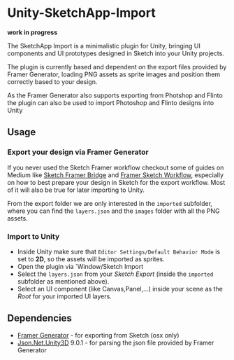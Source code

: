 # Unity-SketchApp-Import

**work in progress**

The SketchApp Import is a minimalistic plugin for Unity, bringing UI components and UI prototypes designed in Sketch into your Unity projects. 

The plugin is currently based and dependent on the export files provided by Framer Generator, loading PNG assets as sprite images and position them correctly based to your design.

As the Framer Generator also supports exporting from Photshop and Flinto the plugin can also be used to import Photoshop and Flinto designs into Unity

## Usage

### Export your design via Framer Generator

If you never used the Sketch Framer workflow checkout some of guides on Medium like [Sketch Framer Bridge](https://blog.prototypr.io/build-the-bridge-between-sketch-and-framer-a3babf2cfa0f) and [Framer Sketch Workflow](https://medium.com/facebook-design/framer-sketch-an-intentional-workflow-f91ee2ee1cc1), especially on how to best prepare your design in Sketch for the export workflow. Most of it will also be true for later importing to Unity. 

From the export folder we are only interested in the `imported` subfolder, where you can find the `layers.json` and the `images` folder with all the PNG assets.

### Import to Unity

* Inside Unity make sure that `Editor Settings/Default Behavior Mode` is set to **2D**, so the assets will be imported as sprites.
* Open the plugin via `Window/Sketch Import
* Select the `layers.json` from your *Sketch Export* (inside the `imported` subfolder as mentioned above).
* Select an UI component (like Canvas,Panel,...) inside your scene as the *Root* for your imported UI layers.


## Dependencies

* [Framer Generator](https://github.com/koenbok/Framer#set-up-framer-library) - for exporting from Sketch (osx only)
* [Json.Net.Unity3D](https://github.com/SaladLab/Json.Net.Unity3D/releases) 9.0.1 - for parsing the json file provided by Framer Generator
